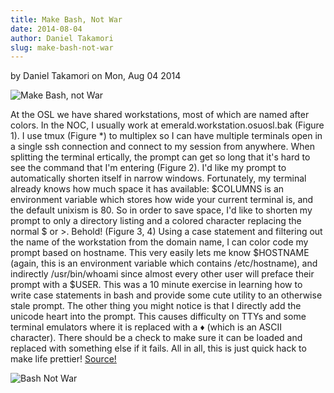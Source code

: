 ```yaml
---
title: Make Bash, Not War
date: 2014-08-04
author: Daniel Takamori
slug: make-bash-not-war
---
```

by Daniel Takamori on Mon, Aug 04 2014

![Make Bash, not War](/images/makebash.jpg#blog)

At the OSL we have shared workstations, most of which are named after colors. In
the NOC, I usually work at emerald.workstation.osuosl.bak (Figure 1). I use tmux
(Figure \*) to multiplex so I can have multiple terminals open in a single ssh
connection and connect to my session from anywhere. When splitting the terminal
ertically, the prompt can get so long that it's hard to see the command that I'm
entering (Figure 2). I'd like my prompt to automatically shorten itself in
narrow windows. Fortunately, my terminal already knows how much space it has
available: $COLUMNS is an environment variable which stores how wide your
current terminal is, and the default unixism is 80. So in order to save space,
I'd like to shorten my prompt to only a directory listing and a colored
character replacing the normal $ or >. Behold! (Figure 3, 4) Using a case
statement and filtering out the name of the workstation from the domain name, I
can color code my prompt based on hostname. This very easily lets me know
$HOSTNAME (again, this is an environment variable which contains /etc/hostname),
and indirectly /usr/bin/whoami since almost every other user will preface their
prompt with a $USER. This was a 10 minute exercise in learning how to write case
statements in bash and provide some cute utility to an otherwise stale prompt.
The other thing you might notice is that I directly add the unicode heart into
the prompt. This causes difficulty on TTYs and some terminal emulators where it
is replaced with a ♦ (which is an ASCII character). There should be a check to
make sure it can be loaded and replaced with something else if it fails. All in
all, this is just quick hack to make life prettier! [Source!](https://gist.github.com/dspt/113418b78abebab76d97)

![Bash Not War](/images/bashnotwarscreen.png#center)
